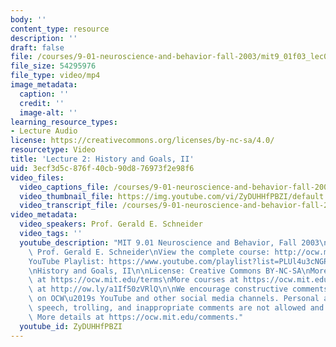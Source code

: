 ```yaml
---
body: ''
content_type: resource
description: ''
draft: false
file: /courses/9-01-neuroscience-and-behavior-fall-2003/mit9_01f03_lec02_360p_16_9.mp4
file_size: 54295976
file_type: video/mp4
image_metadata:
  caption: ''
  credit: ''
  image-alt: ''
learning_resource_types:
- Lecture Audio
license: https://creativecommons.org/licenses/by-nc-sa/4.0/
resourcetype: Video
title: 'Lecture 2: History and Goals, II'
uid: 3ecf3d5c-876f-40cb-90d8-76973f2e98f6
video_files:
  video_captions_file: /courses/9-01-neuroscience-and-behavior-fall-2003/1Vp2rCB445s36WkhXLdgMRfM7px7Evlq5_transcript.webvtt
  video_thumbnail_file: https://img.youtube.com/vi/ZyDUHHfPBZI/default.jpg
  video_transcript_file: /courses/9-01-neuroscience-and-behavior-fall-2003/1Vp2rCB445s36WkhXLdgMRfM7px7Evlq5_transcript.pdf
video_metadata:
  video_speakers: Prof. Gerald E. Schneider
  video_tags: ''
  youtube_description: "MIT 9.01 Neuroscience and Behavior, Fall 2003\nInstructor:\
    \ Prof. Gerald E. Schneider\nView the complete course: http://ocw.mit.edu/courses/brain-and-cognitive-sciences/9-01-neuroscience-and-behavior-fall-2003\n\
    YouTube Playlist: https://www.youtube.com/playlist?list=PLUl4u3cNGP63U7FmbKD9KClb-94dyPJim\n\
    \nHistory and Goals, II\n\nLicense: Creative Commons BY-NC-SA\nMore information\
    \ at https://ocw.mit.edu/terms\nMore courses at https://ocw.mit.edu\nSupport OCW\
    \ at http://ow.ly/a1If50zVRlQ\n\nWe encourage constructive comments and discussion\
    \ on OCW\u2019s YouTube and other social media channels. Personal attacks, hate\
    \ speech, trolling, and inappropriate comments are not allowed and may be removed.\
    \ More details at https://ocw.mit.edu/comments."
  youtube_id: ZyDUHHfPBZI
---
```


